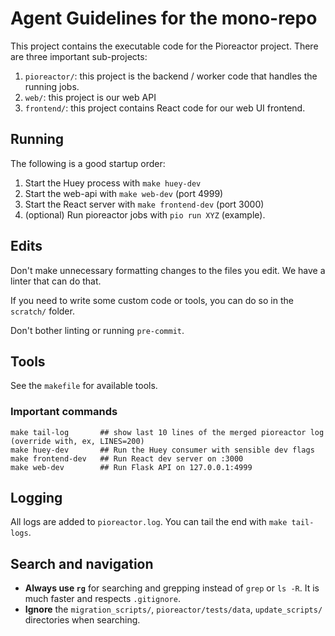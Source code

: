 # Agent Guidelines for the mono-repo

This project contains the executable code for the Pioreactor project. There are three important sub-projects:

1. `pioreactor/`: this project is the backend / worker code that handles the running jobs.
2. `web/`: this project is our web API
3. `frontend/`: this project contains React code for our web UI frontend.


## Running

The following is a good startup order:

1. Start the Huey process with `make huey-dev`
2. Start the web-api with `make web-dev` (port 4999)
3. Start the React server with `make frontend-dev` (port 3000)
4. (optional) Run pioreactor jobs with `pio run XYZ` (example).

## Edits

Don't make unnecessary formatting changes to the files you edit. We have a linter that can do that.

If you need to write some custom code or tools, you can do so in the `scratch/` folder.

Don't bother linting or running `pre-commit`.


## Tools

See the `makefile` for available tools.

### Important commands

```
make tail-log       ## show last 10 lines of the merged pioreactor log (override with, ex, LINES=200)
make huey-dev       ## Run the Huey consumer with sensible dev flags
make frontend-dev   ## Run React dev server on :3000
make web-dev        ## Run Flask API on 127.0.0.1:4999
```

## Logging

 All logs are added to `pioreactor.log`. You can tail the end with `make tail-logs`.

## Search and navigation

- **Always use `rg`** for searching and grepping instead of `grep` or `ls -R`. It is much faster and respects `.gitignore`.
- **Ignore** the `migration_scripts/`, `pioreactor/tests/data`, `update_scripts/` directories when searching.
